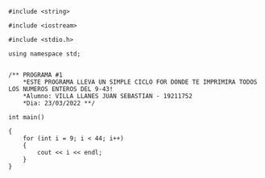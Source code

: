 	#include <string>
	
	#include <iostream>
	
	#include <stdio.h>
	
	using namespace std;
	
  
  	/** PROGRAMA #1  
		*ESTE PROGRAMA LLEVA UN SIMPLE CICLO FOR DONDE TE IMPRIMIRA TODOS LOS NUMEROS ENTEROS DEL 9-43!
		*Alumno: VILLA LLANES JUAN SEBASTIAN - 19211752
		*Dia: 23/03/2022 **/

	int main()

	{
		for (int i = 9; i < 44; i++)
		{
			cout << i << endl;
		}
	}


